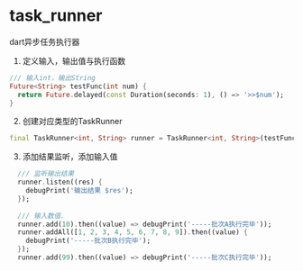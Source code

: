 # task_runner
dart异步任务执行器

1. 定义输入，输出值与执行函数

```dart
/// 输入int，输出String
Future<String> testFunc(int num) {
  return Future.delayed(const Duration(seconds: 1), () => '>>$num');
}
```

2. 创建对应类型的TaskRunner
```dart
final TaskRunner<int, String> runner = TaskRunner<int, String>(testFunc);
```

3. 添加结果监听，添加输入值
```dart
  /// 监听输出结果
  runner.listen((res) {
    debugPrint('输出结果 $res');
  });
  
  /// 输入数值.
  runner.add(10).then((value) => debugPrint('-----批次A执行完毕'));
  runner.addAll([1, 2, 3, 4, 5, 6, 7, 8, 9]).then((value) {
    debugPrint('-----批次B执行完毕');
  });
  runner.add(99).then((value) => debugPrint('-----批次C执行完毕'));
```

